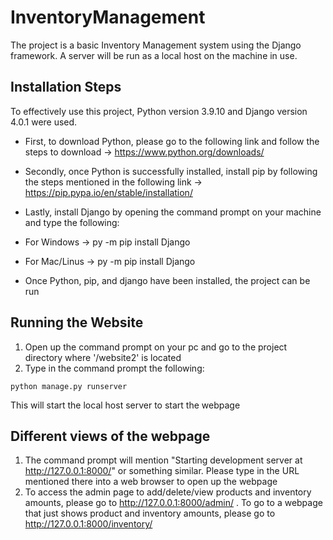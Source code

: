 # InventoryManagement

The project is a basic Inventory Management system using the Django framework. A server will be run as a local host on the machine in use.

## Installation Steps

To effectively use this project, Python version 3.9.10 and Django version 4.0.1 were used. 

- First, to download Python, please go to the following link and follow the steps to download -> https://www.python.org/downloads/
- Secondly, once Python is successfully installed, install pip by following the steps mentioned in the following link -> https://pip.pypa.io/en/stable/installation/
- Lastly, install Django by opening the command prompt on your machine and type the following:
- For Windows -> py -m pip install Django
- For Mac/Linus -> py -m pip install Django

- Once Python, pip, and django have been installed, the project can be run

## Running the Website
1. Open up the command prompt on your pc and go to the project directory where '/website2' is located
2. Type in the command prompt the following:

```
python manage.py runserver
```

This will start the local host server to start the webpage

## Different views of the webpage
1. The command prompt will mention "Starting development server at http://127.0.0.1:8000/" or something similar. Please type in the URL mentioned there into a web browser to open up the webpage
2. To access the admin page to add/delete/view products and inventory amounts, please go to http://127.0.0.1:8000/admin/ . To go to a webpage that just shows product and inventory amounts, please go to http://127.0.0.1:8000/inventory/
